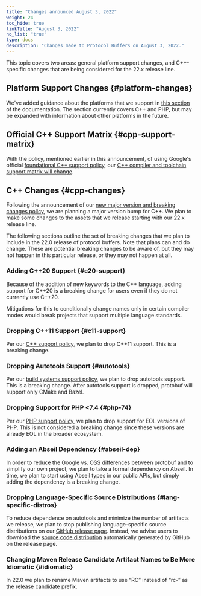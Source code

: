 ```yaml
---
title: "Changes announced August 3, 2022"
weight: 24
toc_hide: true
linkTitle: "August 3, 2022"
no_list: "true"
type: docs
description: "Changes made to Protocol Buffers on August 3, 2022."
---
```

    

This topic covers two areas: general platform support changes, and C++-specific
changes that are being considered for the 22.x release line.

## Platform Support Changes {#platform-changes}

We've added guidance about the platforms that we support in
[this section](/programming-guides/proto#platforms) of
the documentation. The section currently covers C++ and PHP, but may be expanded
with information about other platforms in the future.

## Official C++ Support Matrix {#cpp-support-matrix}

With the policy, mentioned earlier in this announcement, of using Google's
official
[foundational C++ support policy](/programming-guides/proto#platforms),
our
[C++ compiler and toolchain support matrix will change](https://github.com/google/oss-policies-info/blob/8067c719150dfec6a836dd82230c5eb0ba11acd7/foundational-cxx-support-matrix.md).

## C++ Changes {#cpp-changes}

Following the announcement of our
[new major version and breaking changes policy](/news/2022-07-06),
we are planning a major version bump for C++. We plan to make some changes to
the assets that we release starting with our 22.x release line.

The following sections outline the set of breaking changes that we plan to
include in the 22.0 release of protocol buffers. Note that plans can and do
change. These are potential breaking changes to be aware of, but they may not
happen in this particular release, or they may not happen at all.

### Adding C++20 Support {#c20-support}

Because of the addition of new keywords to the C++ language, adding support for
C++20 is a breaking change for users even if they do not currently use C++20.

Mitigations for this to conditionally change names only in certain compiler
modes would break projects that support multiple language standards.

### Dropping C++11 Support {#c11-support}

Per our
[C++ support policy](https://opensource.google/documentation/policies/cplusplus-support#4_c_language_standard),
we plan to drop C++11 support. This is a breaking change.

### Dropping Autotools Support {#autotools}

Per our
[build systems support policy](https://opensource.google/documentation/policies/cplusplus-support#3_build_systems),
we plan to drop autotools support. This is a breaking change. After autotools
support is dropped, protobuf will support only CMake and Bazel.

### Dropping Support for PHP <7.4 {#php-74}

Per our
[PHP support policy](https://cloud.google.com/php/getting-started/supported-php-versions),
we plan to drop support for EOL versions of PHP. This is not considered a
breaking change since these versions are already EOL in the broader ecosystem.

### Adding an Abseil Dependency {#abseil-dep}

In order to reduce the Google vs. OSS differences between protobuf and to
simplify our own project, we plan to take a formal dependency on Abseil. In
time, we plan to start using Abseil types in our public APIs, but simply adding
the dependency is a breaking change.

### Dropping Language-Specific Source Distributions {#lang-specific-distros}

To reduce dependence on autotools and minimize the number of artifacts we
release, we plan to stop publishing language-specific source distributions on
our
[GitHub release page](https://github.com/protocolbuffers/protobuf/releases).
Instead, we advise users to download the
[source code distribution](https://github.com/protocolbuffers/protobuf/releases)
automatically generated by GitHub on the release page.

### Changing Maven Release Candidate Artifact Names to Be More Idiomatic {#idiomatic}

In 22.0 we plan to rename Maven artifacts to use “RC” instead of “rc-” as the
release candidate prefix.
